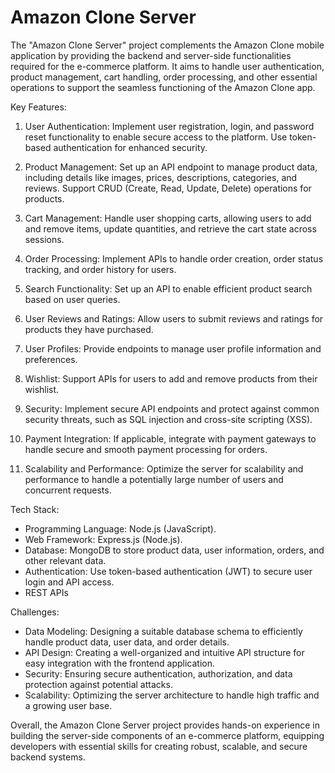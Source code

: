# Amazon Clone Server

The "Amazon Clone Server" project complements the Amazon Clone mobile application by providing the backend and server-side functionalities required for the e-commerce platform. It aims to handle user authentication, product management, cart handling, order processing, and other essential operations to support the seamless functioning of the Amazon Clone app.

Key Features:

1. User Authentication: Implement user registration, login, and password reset functionality to enable secure access to the platform. Use token-based authentication for enhanced security.

2. Product Management: Set up an API endpoint to manage product data, including details like images, prices, descriptions, categories, and reviews. Support CRUD (Create, Read, Update, Delete) operations for products.

3. Cart Management: Handle user shopping carts, allowing users to add and remove items, update quantities, and retrieve the cart state across sessions.

4. Order Processing: Implement APIs to handle order creation, order status tracking, and order history for users.

5. Search Functionality: Set up an API to enable efficient product search based on user queries.

6. User Reviews and Ratings: Allow users to submit reviews and ratings for products they have purchased.

7. User Profiles: Provide endpoints to manage user profile information and preferences.

8. Wishlist: Support APIs for users to add and remove products from their wishlist.

9. Security: Implement secure API endpoints and protect against common security threats, such as SQL injection and cross-site scripting (XSS).

10. Payment Integration: If applicable, integrate with payment gateways to handle secure and smooth payment processing for orders.

11. Scalability and Performance: Optimize the server for scalability and performance to handle a potentially large number of users and concurrent requests.

Tech Stack:

- Programming Language: Node.js (JavaScript).
- Web Framework: Express.js (Node.js).
- Database: MongoDB to store product data, user information, orders, and other relevant data.
- Authentication: Use token-based authentication (JWT) to secure user login and API access.
- REST APIs

Challenges:

- Data Modeling: Designing a suitable database schema to efficiently handle product data, user data, and order details.
- API Design: Creating a well-organized and intuitive API structure for easy integration with the frontend application.
- Security: Ensuring secure authentication, authorization, and data protection against potential attacks.
- Scalability: Optimizing the server architecture to handle high traffic and a growing user base.

Overall, the Amazon Clone Server project provides hands-on experience in building the server-side components of an e-commerce platform, equipping developers with essential skills for creating robust, scalable, and secure backend systems.
